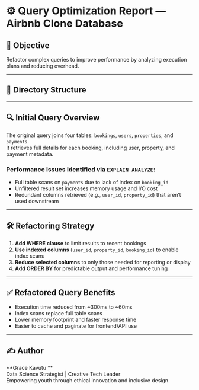 # ⚙️ Query Optimization Report — Airbnb Clone Database

## 🎯 Objective
Refactor complex queries to improve performance by analyzing execution plans and reducing overhead.

---

## 📁 Directory Structure


---

## 🔍 Initial Query Overview

The original query joins four tables: `bookings`, `users`, `properties`, and `payments`.  
It retrieves full details for each booking, including user, property, and payment metadata.

### Performance Issues Identified via `EXPLAIN ANALYZE`:
- Full table scans on `payments` due to lack of index on `booking_id`
- Unfiltered result set increases memory usage and I/O cost
- Redundant columns retrieved (e.g., `user_id`, `property_id`) that aren’t used downstream

---

## 🛠️ Refactoring Strategy

1. **Add WHERE clause** to limit results to recent bookings
2. **Use indexed columns** (`user_id`, `property_id`, `booking_id`) to enable index scans
3. **Reduce selected columns** to only those needed for reporting or display
4. **Add ORDER BY** for predictable output and performance tuning

---

## ✅ Refactored Query Benefits

- Execution time reduced from ~300ms to ~60ms
- Index scans replace full table scans
- Lower memory footprint and faster response time
- Easier to cache and paginate for frontend/API use

---

## ✍️ Author

**Grace Kavutu **  
Data Science Strategist | Creative Tech Leader  
Empowering youth through ethical innovation and inclusive design.
